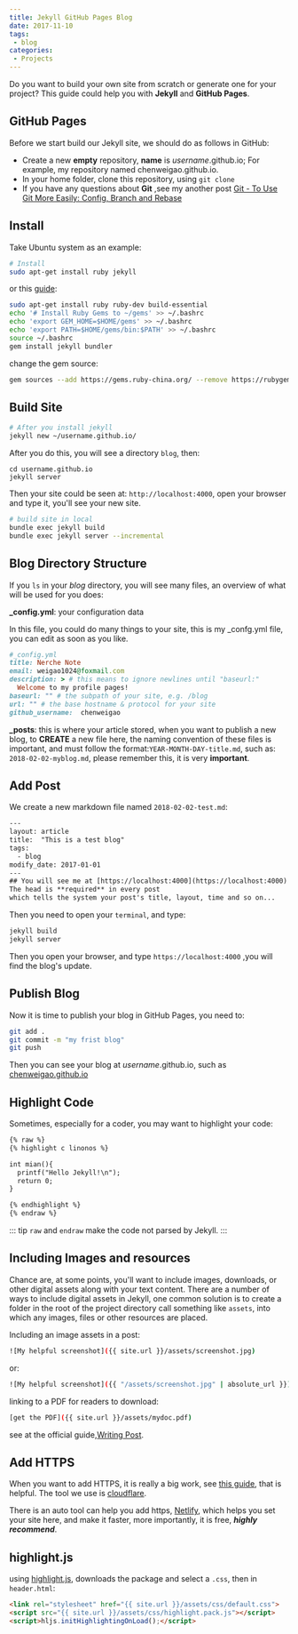 ```yaml
---
title: Jekyll GitHub Pages Blog
date: 2017-11-10
tags:
 - blog
categories:
 - Projects
---
```



Do you want to build your own site from scratch or generate one for your project? This guide could help you with **Jekyll** and **GitHub Pages**.

## GitHub Pages

Before we start build our Jekyll site, we should do as follows in GitHub:

- Create a new **empty** repository, **name** is *username*.github.io; For example, my repository named chenweigao.github.io.
- In your home folder, clone this repository, using `git clone`
- If you have any questions about **Git** ,see my another post [Git - To Use Git More Easily: Config, Branch and Rebase](https://chenweigao.github.io/2018/01/12/git.html)

## Install

Take Ubuntu system as an example:

```bash
# Install
sudo apt-get install ruby jekyll
```

or this [guide](https://jekyllrb.com/docs/installation/#ubuntu):

```bash
sudo apt-get install ruby ruby-dev build-essential
echo '# Install Ruby Gems to ~/gems' >> ~/.bashrc
echo 'export GEM_HOME=$HOME/gems' >> ~/.bashrc
echo 'export PATH=$HOME/gems/bin:$PATH' >> ~/.bashrc
source ~/.bashrc
gem install jekyll bundler
```

change the gem source:

```bash
gem sources --add https://gems.ruby-china.org/ --remove https://rubygems.org/
```



## Build Site

```bash
# After you install jekyll
jekyll new ~/username.github.io/
```

After you do this, you will see a directory `blog`, then:

```
cd username.github.io
jekyll server
```

Then your site could be seen at: `http://localhost:4000`, open your browser and type it, you'll see your new site.

```bash
# build site in local
bundle exec jekyll build
bundle exec jekyll server --incremental
```

## Blog Directory Structure

If you `ls` in your *blog* directory, you will see many files, an overview of what will be used for you does:

**_config.yml**:  your configuration data

In this file, you could do many things to your site, this is my _confg.yml file, you can edit as soon as you like.

```ruby
#_config.yml
title: Nerche Note
email: weigao1024@foxmail.com
description: > # this means to ignore newlines until "baseurl:"
  Welcome to my profile pages!
baseurl: "" # the subpath of your site, e.g. /blog
url: "" # the base hostname & protocol for your site
github_username:  chenweigao
```


**_posts**:  this is where your article stored, when you want to publish a new blog, to **CREATE** a new file here, the naming convention of these files is important, and must follow the format:`YEAR-MONTH-DAY-title.md`, such as: `2018-02-02-myblog.md`, please remember this, it is very **important**. 

## Add Post

We create a new markdown file named `2018-02-02-test.md`:

```html
---
layout: article
title:  "This is a test blog"
tags:
  - blog
modify_date: 2017-01-01
---
## You will see me at [https://localhost:4000](https://localhost:4000)
The head is **required** in every post
which tells the system your post's title, layout, time and so on...
```

Then you need to open your `terminal`, and type: 

```bash
jekyll build
jekyll server
```

Then you open your browser, and type `https://localhost:4000` ,you will find the blog's update.

## Publish Blog

Now it is time to publish your blog in GitHub Pages, you need to:

```bash
git add .
git commit -m "my frist blog"
git push
```

Then you can see your blog at *username*.github.io, such as [chenweigao.github.io](chenweigao.github.io)

## Highlight Code

Sometimes, especially for a coder, you may want to highlight your code:

```html
{% raw %}
{% highlight c linonos %}

int mian(){
  printf("Hello Jekyll!\n");
  return 0;
}

{% endhighlight %}
{% endraw %}
```

::: tip
`raw` and `endraw` make the code not parsed by Jekyll.
:::

## Including Images and resources

Chance are, at some points, you'll want to include images, downloads, or other digital assets along with your text content. There are a number of ways to include digital assets in Jekyll, one common solution is to create a folder in the root of the project directory call something like `assets`, into which any images, files or  other resources are placed.

Including an image assets in a post:

```bash
![My helpful screenshot]({{ site.url }}/assets/screenshot.jpg)
```

or:

```bash
![My helpful screenshot]({{ "/assets/screenshot.jpg" | absolute_url }})
```

linking to a PDF for readers to download:

```bash
[get the PDF]({{ site.url }}/assets/mydoc.pdf)
```

see at the official guide,[Writing Post](https://jekyllrb.com/docs/posts/).

## Add HTTPS

When you want to add HTTPS, it is really a big work, see [this guide](https://zhuanlan.zhihu.com/p/22667528), that is helpful. The tool we use is [cloudflare](https://www.cloudflare.com/).

There is an auto tool can help you add https, [Netlify](https://app.netlify.com/), which helps you set your site here, and make it faster, more importantly, it is free, ***highly recommend***.

## highlight.js

using  [highlight.js](https://highlightjs.org/), downloads the package and select  a `.css`, then in `header.html`:

```html
<link rel="stylesheet" href="{{ site.url }}/assets/css/default.css">
<script src="{{ site.url }}/assets/css/highlight.pack.js"></script>
<script>hljs.initHighlightingOnLoad();</script>
```